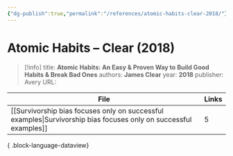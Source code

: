 ```yaml
---
{"dg-publish":true,"permalink":"/references/atomic-habits-clear-2018/"}
---
```



# Atomic Habits – Clear (2018)

> [!info]
> title: **Atomic Habits: An Easy & Proven Way to Build Good Habits & Break Bad Ones**
> authors: **James Clear**
> year: **2018**
> publisher: Avery
> URL: 



| File                                                                                                                | Links |
| ------------------------------------------------------------------------------------------------------------------- | ----- |
| [[Survivorship bias focuses only on successful examples\|Survivorship bias focuses only on successful examples]] | 5     |

{ .block-language-dataview}